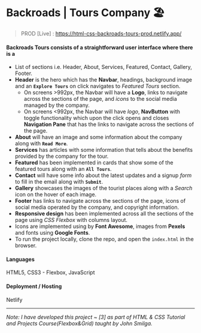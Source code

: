 # Backroads | Tours Company 🏖️

> PROD [Live] : https://html-css-backroads-tours-prod.netlify.app/

#### Backroads Tours consists of a straightforward user interface where there is a
- List of sections i.e. Header, About, Services, Featured, Contact, Gallery, Footer.
- **Header** is the hero which has the **Navbar**, headings, background image and an **`Explore Tours`** on click navigates to *Featured Tours* section.
   - On screens >992px, the Navbar will have a **Logo**, links to navigate across the sections of the page, and *icons* to the social media managed by the company. 
   - On screens <992px, the Navbar will have *logo*, **NavButton** with toggle functionality which upon the click opens and closes **Navigation Pane** that has the links to navigate across the sections of the page.
 - **About** will have an image and some information about the company along with **`Read More`**.
 - **Services** has articles with some information that tells about the benefits provided by the company for the tour.
 - **Featured** has been implemented in cards that show some of the featured tours along with an **`All Tours`**.
 - **Contact** will have some info about the latest updates and a signup *form* to fill in the email along with **`Submit`**.
 - **Gallery** showcases the images of the tourist places along with a *Search* icon on the hover of each image.
 - **Footer** has links to navigate across the sections of the page, icons of social media operated by the company, and copyright information. 
- **Responsive design** has been implemented across all the sections of the page using *CSS Flexbox* with columns layout.
- Icons are implemented using by **Font Awesome**, images from **Pexels** and fonts using **Google Fonts**. 
- To run the project locally, clone the repo, and open the `index.html` in the browser. 

#### Languages

HTML5, CSS3 - Flexbox, JavaScript

#### Deployment / Hosting

Netlify

---

*Note: I have developed this project ~ [3] as part of HTML & CSS Tutorial and Projects Course(Flexbox&Grid) taught by John Smilga.*
